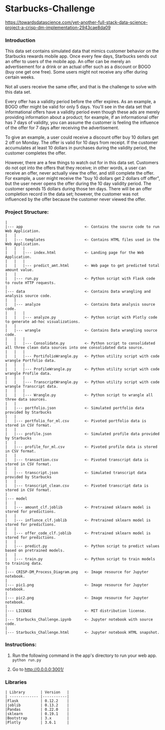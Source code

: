 # Starbucks-Challenge

https://towardsdatascience.com/yet-another-full-stack-data-science-project-a-crisp-dm-implementation-2943cae8da09



### Introduction
This data set contains simulated data that mimics customer behavior on the Starbucks rewards mobile app. Once every few days, Starbucks sends out an offer to users of the mobile app. An offer can be merely an advertisement for a drink or an actual offer such as a discount or BOGO (buy one get one free). Some users might not receive any offer during certain weeks.

Not all users receive the same offer, and that is the challenge to solve with this data set.

Every offer has a validity period before the offer expires. As an example, a BOGO offer might be valid for only 5 days. You'll see in the data set that informational offers have a validity period even though these ads are merely providing information about a product; for example, if an informational offer has 7 days of validity, you can assume the customer is feeling the influence of the offer for 7 days after receiving the advertisement.

To give an example, a user could receive a discount offer buy 10 dollars get 2 off on Monday. The offer is valid for 10 days from receipt. If the customer accumulates at least 10 dollars in purchases during the validity period, the customer completes the offer.

However, there are a few things to watch out for in this data set. Customers do not opt into the offers that they receive; in other words, a user can receive an offer, never actually view the offer, and still complete the offer. For example, a user might receive the "buy 10 dollars get 2 dollars off offer", but the user never opens the offer during the 10 day validity period. The customer spends 15 dollars during those ten days. There will be an offer completion record in the data set; however, the customer was not influenced by the offer because the customer never viewed the offer.

### Project Structure:
    
    |
    |--- app                            <- Contains the source code to run Web Application.
    |   |
    |   |--- templates                  <- Contains HTML files used in the Web Application.
    |   |   |
    |   |   |--- index.html             <- Landing page for the Web Application.
    |   |   |
    |   |   |--- predict_amt.html       <- Web page to get predicted total amount value.
    |   |
    |   |--- run.py                     <- Python script with Flask code to route HTTP requests.
    |
    |--- data                           <- Contains Data wrangling and analysis source code. 
    |   |
    |   |--- analyze                    <- Contains Data analysis source code.
    |   |   |
    |   |   |--- analyze.py             <- Python script with Plotly code to generate ad-hoc visualizations.
    |   |
    |   |--- wrangle                    <- Contains Data wrangling source code.
    |   |   |
    |   |   |--- Consolidate.py         <- Python script to consolidated all three clean data sources into one consolidated data source.
    |   |   |
    |   |   |--- PortifolioWrangle.py   <- Python utility script with code wrangle Portfolio data.
    |   |   |
    |   |   |--- ProfileWrangle.py      <- Python utility script with code wrangle Profile data.
    |   |   |
    |   |   |--- TranscriptWrangle.py   <- Python utility script with code wrangle Transcript data.
    |   |   |
    |   |   |--- Wrangle.py             <- Python script to wrangle all three data sources.
    |   |
    |   |--- portfolio.json             <- Simulated portfolio data provided by Starbucks
    |   |
    |   |--- portfolio_for_ml.csv       <- Pivoted portfolio data is stored in CSV format.
    |   |
    |   |--- profile.json               <- Simulated profile data provided by Starbucks
    |   |
    |   |--- profile_for_ml.csv         <- Pivoted profile data is stored in CSV format.
    |   |
    |   |--- transaction.csv            <- Pivoted transcript data is stored in CSV format.
    |   |
    |   |--- transcript.json            <- Simulated transcript data provided by Starbucks
    |   |       
    |   |--- transcript_clean.csv       <- Pivoted transcript data is stored in CSV format.
    |
    |--- model
    |   |
    |   |--- amount_clf.joblib          <- Pretrained sklearn model is stored for predictions.
    |   |
    |   |--- influnce_clf.joblib        <- Pretrained sklearn model is stored for predictions.
    |   |
    |   |--- offer_code_clf.joblib      <- Pretrained sklearn model is stored for predictions.
    |   |
    |   |--- predict.py                 <- Python script to predict values based on pretrained models.
    |   |
    |   |--- train.py                   <- Python script to train models to training data.
    |
    |--- CRISP-DM_Process_Diagram.png   <- Image resource for Jupyter notebook.
    |
    |--- pic1.png                       <- Image resource for Jupyter notebook.
    |
    |--- pic2.png                       <- Image resource for Jupyter notebook.
    |
    |--- LICENSE                        <- MIT distribution license.
    |
    |--- Starbucks_Challenge.ipynb      <- Jupyter notebook with source code.
    |
    |--- Starbucks_Challenge.html       <- Jupyter notebook HTML snapshot.
    
### Instructions:
1. Run the following command in the app's directory to run your web app.
    `python run.py`

2. Go to http://0.0.0.0:3001/

### Libraries
    | Library       | Version   |
    | ------------- |-----------|
    |Flask          | 0.12.2    |
    |joblib         | 0.13.2    |
    |Pandas         | 0.22.0    |
    |sklearn        | 0.19.1    |
    |Bootstrap      | 3.x       |
    |Plotly         | 3.6.1     |
